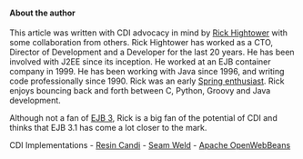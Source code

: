 #### About the author ####

This article was written with CDI advocacy in mind by [Rick Hightower](http://profiles.google.com/RichardHightower/about) with some collaboration from others. Rick Hightower has worked as a CTO, Director of Development and a Developer for the last 20 years. He has been involved with J2EE since its inception. He worked at an EJB container company in 1999. He has been working with Java since 1996, and writing code professionally since 1990. Rick was an early [Spring enthusiast](http://java.sys-con.com/node/47735). Rick enjoys bouncing back and forth between C, Python, Groovy and Java development.

<p>
Although not a fan of <a href='http://java.sys-con.com/node/216307'>EJB 3</a>, Rick is a big fan of the potential of CDI and thinks that EJB 3.1 has come a lot closer to the mark.<br>
</p>

<p>CDI Implementations - <a href='http://www.caucho.com/'>Resin Candi</a> - <a href='http://seamframework.org/Weld'>Seam Weld</a> - <a href='http://openwebbeans.apache.org/1.1.0-SNAPSHOT/index.html'>Apache OpenWebBeans</a> </p>